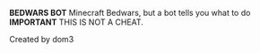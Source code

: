 **BEDWARS BOT**
Minecraft Bedwars, but a bot tells you what to do
**IMPORTANT**
THIS IS NOT A CHEAT.

Created by dom3

